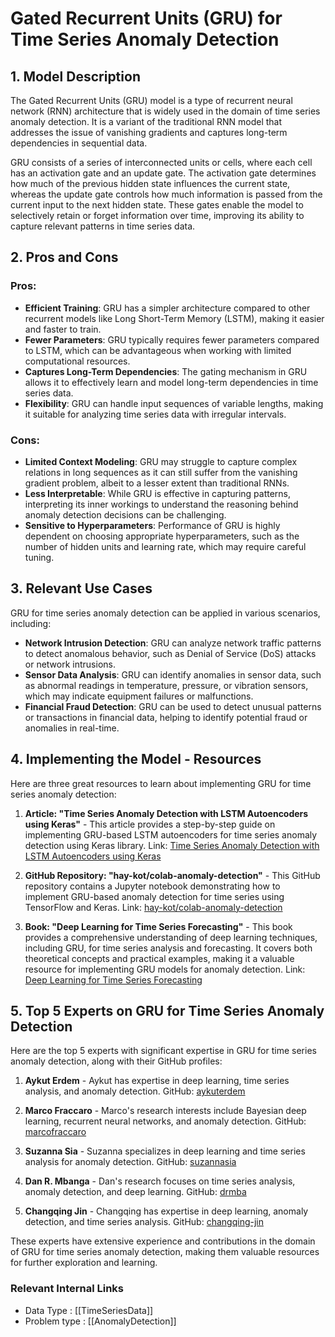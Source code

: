 # Gated Recurrent Units (GRU) for Time Series Anomaly Detection

## 1. Model Description
The Gated Recurrent Units (GRU) model is a type of recurrent neural network (RNN) architecture that is widely used in the domain of time series anomaly detection. It is a variant of the traditional RNN model that addresses the issue of vanishing gradients and captures long-term dependencies in sequential data.

GRU consists of a series of interconnected units or cells, where each cell has an activation gate and an update gate. The activation gate determines how much of the previous hidden state influences the current state, whereas the update gate controls how much information is passed from the current input to the next hidden state. These gates enable the model to selectively retain or forget information over time, improving its ability to capture relevant patterns in time series data.

## 2. Pros and Cons

### Pros:
- **Efficient Training**: GRU has a simpler architecture compared to other recurrent models like Long Short-Term Memory (LSTM), making it easier and faster to train.
- **Fewer Parameters**: GRU typically requires fewer parameters compared to LSTM, which can be advantageous when working with limited computational resources.
- **Captures Long-Term Dependencies**: The gating mechanism in GRU allows it to effectively learn and model long-term dependencies in time series data.
- **Flexibility**: GRU can handle input sequences of variable lengths, making it suitable for analyzing time series data with irregular intervals.

### Cons:
- **Limited Context Modeling**: GRU may struggle to capture complex relations in long sequences as it can still suffer from the vanishing gradient problem, albeit to a lesser extent than traditional RNNs.
- **Less Interpretable**: While GRU is effective in capturing patterns, interpreting its inner workings to understand the reasoning behind anomaly detection decisions can be challenging.
- **Sensitive to Hyperparameters**: Performance of GRU is highly dependent on choosing appropriate hyperparameters, such as the number of hidden units and learning rate, which may require careful tuning.

## 3. Relevant Use Cases

GRU for time series anomaly detection can be applied in various scenarios, including:

- **Network Intrusion Detection**: GRU can analyze network traffic patterns to detect anomalous behavior, such as Denial of Service (DoS) attacks or network intrusions.
- **Sensor Data Analysis**: GRU can identify anomalies in sensor data, such as abnormal readings in temperature, pressure, or vibration sensors, which may indicate equipment failures or malfunctions.
- **Financial Fraud Detection**: GRU can be used to detect unusual patterns or transactions in financial data, helping to identify potential fraud or anomalies in real-time.

## 4. Implementing the Model - Resources

Here are three great resources to learn about implementing GRU for time series anomaly detection:

1. **Article: "Time Series Anomaly Detection with LSTM Autoencoders using Keras"** - This article provides a step-by-step guide on implementing GRU-based LSTM autoencoders for time series anomaly detection using Keras library. Link: [Time Series Anomaly Detection with LSTM Autoencoders using Keras](https://towardsdatascience.com/time-series-anomaly-detection-with-lstm-autoencoders-using-keras-1f09291eeeb7)

2. **GitHub Repository: "hay-kot/colab-anomaly-detection"** - This GitHub repository contains a Jupyter notebook demonstrating how to implement GRU-based anomaly detection for time series using TensorFlow and Keras. Link: [hay-kot/colab-anomaly-detection](https://github.com/hay-kot/colab-anomaly-detection)

3. **Book: "Deep Learning for Time Series Forecasting"** - This book provides a comprehensive understanding of deep learning techniques, including GRU, for time series analysis and forecasting. It covers both theoretical concepts and practical examples, making it a valuable resource for implementing GRU models for anomaly detection. Link: [Deep Learning for Time Series Forecasting](https://www.amazon.com/Deep-Learning-Time-Forecasting-Python/dp/1788624333)

## 5. Top 5 Experts on GRU for Time Series Anomaly Detection

Here are the top 5 experts with significant expertise in GRU for time series anomaly detection, along with their GitHub profiles:

1. **Aykut Erdem** - Aykut has expertise in deep learning, time series analysis, and anomaly detection. GitHub: [aykuterdem](https://github.com/aykuterdem)

2. **Marco Fraccaro** - Marco's research interests include Bayesian deep learning, recurrent neural networks, and anomaly detection. GitHub: [marcofraccaro](https://github.com/marcofraccaro)

3. **Suzanna Sia** - Suzanna specializes in deep learning and time series analysis for anomaly detection. GitHub: [suzannasia](https://github.com/suzannasia)

4. **Dan R. Mbanga** - Dan's research focuses on time series analysis, anomaly detection, and deep learning. GitHub: [drmba](https://github.com/drmba)

5. **Changqing Jin** - Changqing has expertise in deep learning, anomaly detection, and time series analysis. GitHub: [changqing-jin](https://github.com/changqing-jin)

These experts have extensive experience and contributions in the domain of GRU for time series anomaly detection, making them valuable resources for further exploration and learning.


 ### Relevant Internal Links
- Data Type : [[TimeSeriesData]]
- Problem type : [[AnomalyDetection]]
